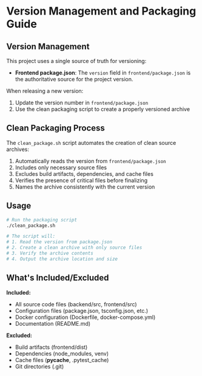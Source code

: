 # Version Management and Packaging Guide

## Version Management

This project uses a single source of truth for versioning:

- **Frontend package.json**: The `version` field in `frontend/package.json` is the authoritative source for the project version.

When releasing a new version:

1. Update the version number in `frontend/package.json`
2. Use the clean packaging script to create a properly versioned archive

## Clean Packaging Process

The `clean_package.sh` script automates the creation of clean source archives:

1. Automatically reads the version from `frontend/package.json`
2. Includes only necessary source files
3. Excludes build artifacts, dependencies, and cache files
4. Verifies the presence of critical files before finalizing
5. Names the archive consistently with the current version

## Usage

```bash
# Run the packaging script
./clean_package.sh

# The script will:
# 1. Read the version from package.json
# 2. Create a clean archive with only source files
# 3. Verify the archive contents
# 4. Output the archive location and size
```

## What's Included/Excluded

**Included:**
- All source code files (backend/src, frontend/src)
- Configuration files (package.json, tsconfig.json, etc.)
- Docker configuration (Dockerfile, docker-compose.yml)
- Documentation (README.md)

**Excluded:**
- Build artifacts (frontend/dist)
- Dependencies (node_modules, venv)
- Cache files (__pycache__, .pytest_cache)
- Git directories (.git)
